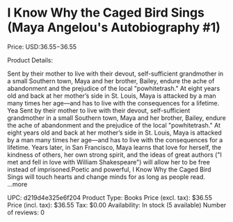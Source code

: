# I Know Why the Caged Bird Sings (Maya Angelou's Autobiography #1)

Price: USD:$36.55-$36.55

Product Details:

Sent by their mother to live with their devout, self-sufficient grandmother in a small Southern town, Maya and her brother, Bailey, endure the ache of abandonment and the prejudice of the local "powhitetrash." At eight years old and back at her mother’s side in St. Louis, Maya is attacked by a man many times her age—and has to live with the consequences for a lifetime. Yea Sent by their mother to live with their devout, self-sufficient grandmother in a small Southern town, Maya and her brother, Bailey, endure the ache of abandonment and the prejudice of the local "powhitetrash." At eight years old and back at her mother’s side in St. Louis, Maya is attacked by a man many times her age—and has to live with the consequences for a lifetime. Years later, in San Francisco, Maya learns that love for herself, the kindness of others, her own strong spirit, and the ideas of great authors ("I met and fell in love with William Shakespeare") will allow her to be free instead of imprisoned.Poetic and powerful, I Know Why the Caged Bird Sings will touch hearts and change minds for as long as people read. ...more

UPC: d219d4e325e6f204
Product Type: Books
Price (excl. tax): $36.55
Price (incl. tax): $36.55
Tax: $0.00
Availability: In stock (5 available)
Number of reviews: 0